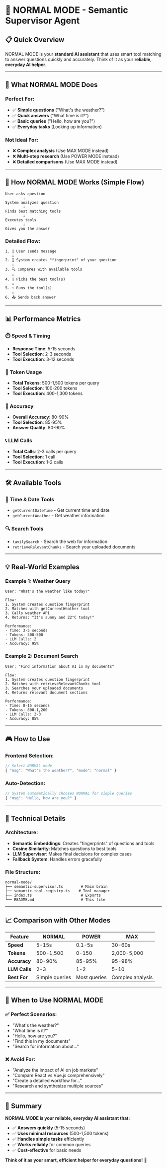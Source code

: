 # 🎯 NORMAL MODE - Semantic Supervisor Agent

## 📋 **Quick Overview**
NORMAL MODE is your **standard AI assistant** that uses smart tool matching to answer questions quickly and accurately. Think of it as your **reliable, everyday AI helper**.

---

## 🚀 **What NORMAL MODE Does**

### **Perfect For:**
- ✅ **Simple questions** ("What's the weather?")
- ✅ **Quick answers** ("What time is it?")
- ✅ **Basic queries** ("Hello, how are you?")
- ✅ **Everyday tasks** (Looking up information)

### **Not Ideal For:**
- ❌ **Complex analysis** (Use MAX MODE instead)
- ❌ **Multi-step research** (Use POWER MODE instead)
- ❌ **Detailed comparisons** (Use MAX MODE instead)

---

## 🔄 **How NORMAL MODE Works (Simple Flow)**

```
User asks question
        ↓
System analyzes question
        ↓
Finds best matching tools
        ↓
Executes tools
        ↓
Gives you the answer
```

### **Detailed Flow:**

```
1. 📝 User sends message
   ↓
2. 🧠 System creates "fingerprint" of your question
   ↓
3. 🔍 Compares with available tools
   ↓
4. 🎯 Picks the best tool(s)
   ↓
5. ⚡ Runs the tool(s)
   ↓
6. 📤 Sends back answer
```

---

## 📊 **Performance Metrics**

### **⏱️ Speed & Timing**
- **Response Time**: 5-15 seconds
- **Tool Selection**: 2-3 seconds
- **Tool Execution**: 3-12 seconds

### **🧠 Token Usage**
- **Total Tokens**: 500-1,500 tokens per query
- **Tool Selection**: 100-200 tokens
- **Tool Execution**: 400-1,300 tokens

### **🎯 Accuracy**
- **Overall Accuracy**: 80-90%
- **Tool Selection**: 85-95%
- **Answer Quality**: 80-90%

### **📞 LLM Calls**
- **Total Calls**: 2-3 calls per query
- **Tool Selection**: 1 call
- **Tool Execution**: 1-2 calls

---

## 🛠️ **Available Tools**

### **📅 Time & Date Tools**
- `getCurrentDateTime` - Get current time and date
- `getCurrentWeather` - Get weather information

### **🔍 Search Tools**
- `tavilySearch` - Search the web for information
- `retrieveRelevantChunks` - Search your uploaded documents

---

## 💡 **Real-World Examples**

### **Example 1: Weather Query**
```
User: "What's the weather like today?"

Flow:
1. System creates question fingerprint
2. Matches with getCurrentWeather tool
3. Calls weather API
4. Returns: "It's sunny and 22°C today!"

Performance:
- Time: 3-5 seconds
- Tokens: 300-500
- LLM Calls: 2
- Accuracy: 95%
```

### **Example 2: Document Search**
```
User: "Find information about AI in my documents"

Flow:
1. System creates question fingerprint
2. Matches with retrieveRelevantChunks tool
3. Searches your uploaded documents
4. Returns relevant document sections

Performance:
- Time: 8-15 seconds
- Tokens: 800-1,200
- LLM Calls: 2-3
- Accuracy: 85%
```

---

## 🎮 **How to Use**

### **Frontend Selection:**
```typescript
// Select NORMAL mode
{ "msg": "What's the weather?", "mode": "normal" }
```

### **Auto-Detection:**
```typescript
// System automatically chooses NORMAL for simple queries
{ "msg": "Hello, how are you?" }
```

---

## 🔧 **Technical Details**

### **Architecture:**
- **Semantic Embeddings**: Creates "fingerprints" of questions and tools
- **Cosine Similarity**: Matches questions to best tools
- **LLM Supervisor**: Makes final decisions for complex cases
- **Fallback System**: Handles errors gracefully

### **File Structure:**
```
normal-mode/
├── semantic-supervisor.ts        # Main brain
├── semantic-tool-registry.ts    # Tool manager
├── index.ts                      # Exports
└── README.md                     # This file
```

---

## 📈 **Comparison with Other Modes**

| Feature | NORMAL | POWER | MAX |
|---------|--------|-------|-----|
| **Speed** | 5-15s | 0.1-5s | 30-60s |
| **Tokens** | 500-1,500 | 0-150 | 2,000-5,000 |
| **Accuracy** | 80-90% | 85-95% | 95-98% |
| **LLM Calls** | 2-3 | 1-2 | 5-10 |
| **Best For** | Simple queries | Most queries | Complex analysis |

---

## 🎯 **When to Use NORMAL MODE**

### **✅ Perfect Scenarios:**
- "What's the weather?"
- "What time is it?"
- "Hello, how are you?"
- "Find this in my documents"
- "Search for information about..."

### **❌ Avoid For:**
- "Analyze the impact of AI on job markets"
- "Compare React vs Vue.js comprehensively"
- "Create a detailed workflow for..."
- "Research and synthesize multiple sources"

---

## 🚀 **Summary**

**NORMAL MODE is your reliable, everyday AI assistant that:**
- ✅ **Answers quickly** (5-15 seconds)
- ✅ **Uses minimal resources** (500-1,500 tokens)
- ✅ **Handles simple tasks** efficiently
- ✅ **Works reliably** for common queries
- ✅ **Cost-effective** for basic needs

**Think of it as your smart, efficient helper for everyday questions!** 🎯
